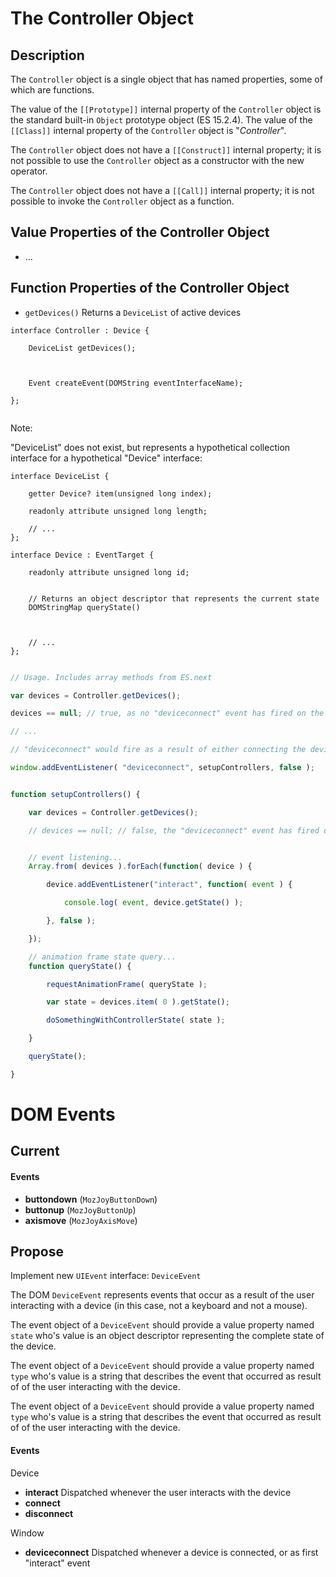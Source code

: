 # The Controller Object


## Description

The `Controller` object is a single object that has named properties, some of which are functions.

The value of the `[[Prototype]]` internal property of the `Controller` object is the standard built-in `Object` prototype object (ES 15.2.4). The value of the `[[Class]]` internal property of the `Controller` object is "*Controller*".

The `Controller` object does not have a `[[Construct]]` internal property; it is not possible to use the `Controller` object as a constructor with the new operator.

The `Controller` object does not have a `[[Call]]` internal property; it is not possible to invoke the `Controller` object as a function.


## Value Properties of the Controller Object


 - ...


## Function Properties of the Controller Object

 - `getDevices()` Returns a `DeviceList` of active devices


```
interface Controller : Device {

	DeviceList getDevices();



	Event createEvent(DOMString eventInterfaceName);

};


```

Note:

"DeviceList" does not exist, but represents a hypothetical collection interface for a hypothetical "Device" interface:

```
interface DeviceList {

	getter Device? item(unsigned long index);

	readonly attribute unsigned long length;

	// ...
};

interface Device : EventTarget {

	readonly attribute unsigned long id;


	// Returns an object descriptor that represents the current state
	DOMStringMap queryState()



	// ...
};

```



```javascript

// Usage. Includes array methods from ES.next

var devices = Controller.getDevices();

devices == null; // true, as no "deviceconnect" event has fired on the window

// ...

// "deviceconnect" would fire as a result of either connecting the device or when the first "interact" event occurs

window.addEventListener( "deviceconnect", setupControllers, false );


function setupControllers() {

	var devices = Controller.getDevices();

	// devices == null; // false, the "deviceconnect" event has fired on the window


	// event listening...
	Array.from( devices ).forEach(function( device ) {

		device.addEventListener("interact", function( event ) {

			console.log( event, device.getState() );

		}, false );

	});

	// animation frame state query...
	function queryState() {

		requestAnimationFrame( queryState );

		var state = devices.item( 0 ).getState();

		doSomethingWithControllerState( state );

	}

	queryState();

}


```




# DOM Events

## Current

#### Events

 - **buttondown** (`MozJoyButtonDown`)
 - **buttonup** (`MozJoyButtonUp`)
 - **axismove** (`MozJoyAxisMove`)


## Propose

Implement new `UIEvent` interface: `DeviceEvent`

The DOM `DeviceEvent` represents events that occur as a result of the user interacting with a device (in this case, not a keyboard and not a mouse).

The event object of a `DeviceEvent` should provide a value property named `state` who's value is an object descriptor representing the complete state of the device.

The event object of a `DeviceEvent` should provide a value property named `type` who's value is a string that describes the event that occurred as result of of the user interacting with the device.

The event object of a `DeviceEvent` should provide a value property named `type` who's value is a string that describes the event that occurred as result of of the user interacting with the device.


#### Events

Device

 - **interact** Dispatched whenever the user interacts with the device
 - **connect**
 - **disconnect**

Window

 - **deviceconnect** Dispatched whenever a device is connected, or as first "interact" event




